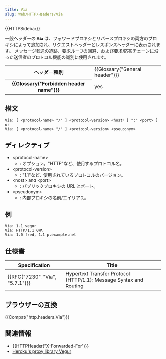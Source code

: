 ```yaml
---
title: Via
slug: Web/HTTP/Headers/Via
---
```


{{HTTPSidebar}}

一般ヘッダーの **`Via`** は、フォワードプロキシとリバースプロキシの両方のプロキシによって追加され、リクエストヘッダーとレスポンスヘッダーに表示されます。 メッセージ転送の追跡、要求ループの回避、および要求/応答チェーンに沿った送信者のプロトコル機能の識別に使用されます。

<table class="properties">
  <tbody>
    <tr>
      <th scope="row">ヘッダー種別</th>
      <td>{{Glossary("General header")}}</td>
    </tr>
    <tr>
      <th scope="row">{{Glossary("Forbidden header name")}}</th>
      <td>yes</td>
    </tr>
  </tbody>
</table>

## 構文

```
Via: [ <protocol-name> "/" ] <protocol-version> <host> [ ":" <port> ]
or
Via: [ <protocol-name> "/" ] <protocol-version> <pseudonym>
```

## ディレクティブ

- \<protocol-name>
  - : オプション。"HTTP"など、使用するプロトコル名。
- \<protocol-version>
  - : "1.1"など、使用されているプロトコルのバージョン。
- \<host> and \<port>
  - : パブリックプロキシの URL とポート。
- \<pseudonym>
  - : 内部プロキシの名前/エイリアス。

## 例

```
Via: 1.1 vegur
Via: HTTP/1.1 GWA
Via: 1.0 fred, 1.1 p.example.net
```

## 仕様書

| Specification                   | Title                                                              |
| ------------------------------- | ------------------------------------------------------------------ |
| {{RFC("7230", "Via", "5.7.1")}} | Hypertext Transfer Protocol (HTTP/1.1): Message Syntax and Routing |

## ブラウザーの互換

{{Compat("http.headers.Via")}}

## 関連情報

- {{HTTPHeader("X-Forwarded-For")}}
- [Heroku's proxy library Vegur](https://github.com/heroku/vegur)
